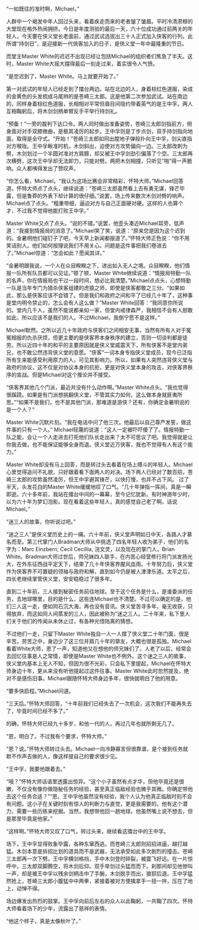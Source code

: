  “一如既往的准时啊，Michael。”

人群中一个褐发中年人回过头来，看着疾走而来的老者皱了皱眉。平时冷清肃穆的大堂现在格外热闹拥挤。今日是年度测验的最后一天，六十位成功通过前两关的年轻人，今天要在侠义堂长老面前，通过武试选拔出三十人正式加入侠客的行列。此所谓“持剑日”，是迎接新一代侠客加入的日子，是侠义堂一年中最隆重的节日。

而堂主Master White的迟迟不出现已经让包括Michael的组织者们焦急了半天。这时，Master White大摇大摆得最后一刻走过来，着实很令人气愤。

“是您迟到了，Master White。马上就要开始了。”

第一对武试的年轻人已经走到了擂台两边。站在北边的人，身着棕红色道服，染成的金黄色的头发梳成马尾辫的是苍崎三太郎。这是他第二次参加武试。站在南边的，同样身着棕红色道服，长相相对平常但眉目间隐约带着英气的是王中孚。两人互相鞠躬后，将木剑剑柄单臂反手平举行持剑礼。

“预备！”一旁的裁判下达口令。两人同时做出准备姿势，苍崎三太郎剑指前方，侧身面对对手双膝微曲，是极其凌厉的起步。王中孚则是丁步点剑，双手持剑指向地面，取得是全守式。“开始！”苍崎三太郎如同出膛地子弹般扑向王中孚，剑尖直指对方喉咙。王中孚瞅准时机，木剑斜出，迫使对方攻势偏向一边。三太郎改刺为劈，木剑划过一个半圆对准对方肩膀，却又被王中孚剑劲引偏落了个空。三太郎再次横劈，这次王中孚却无法卸力，只能对劈。两把木剑相撞，只听见”啪”得一声脆响。众人都咦得发出了赞叹声。

“你怎么看，Michael。“我认为这场比赛会非常精彩，怀特大师。”Michael回答道。怀特大师点了点头，继续说道：“苍崎三太郎虽然看上去有勇无谋，锋芒毕露，但是鲁莽的外表下却计算的很仔细。”说罢，场上传来数次木剑对劈的响声。Michael点了点头。“粗重带细，逼迫对方与自己正面硬对硬。这样的人也算个才，不过我不觉得他能打败王中孚。”

Master White又点了点头。“说的不错。”说罢，他歪头凑近Michael耳旁，低声道：“我接到情报局的消息了。”Michael笑了笑，说道：“原来您是因为这个迟到的。金暑明他们碰钉子了吧，今天早上新闻都报道了。”怀特大师正色说：“你不用笑话别人。他们如何按理说我们不用关心。问题是这件事把我们卷进去了。”Michael惊道：“怎会如此？愿闻其详。”

“金暑明跟我说，一个人在众目睽睽之下，进出如入无人之境。众目睽睽，他们情报一队所有队员都可以见证。”顿了顿，Master White继续说道：“情报局特勤一队的名声，你在情报局也干过一段时间，想必比我清楚。”Michael点点头，心想特勤一队是当年专门为猎杀侠客组建的虎狼之师，即使是侠客都敬之三分。“如果如此，那么是侠客应该不会错了。但是我们和政府之间和平了已经几十年了，这种事是堂内明令禁止的，怎么会有人这么做？”Master White回答：“我同意你所说的。堂内几千人，虽然不能说都亲如一家，但堂内戒律森严，我相信不会有人胆敢如此，所以应该不是我们的人。不过Michael，我倒宁愿不是这样。”

Michael默然。之所以近几十年政府与侠客们之间相安无事，当然有所有人对于冤冤相报的仇杀厌烦，但更主要的是侠客界本身秩序的建立，否则一切谈判都是徒劳。所以近四十年的和平的主要原因就是侠义堂威震天下，所有侠客不是堂内弟兄，也不敢公然违背侠义堂的意愿。“侠客”一词本身专指侠义堂成员，现今已泛指所有生来能感受利用原力的人，可见其影响力。所以，如果有人突然违背侠义堂与政府的协议，这不仅是对协议本身的抗拒，更是对侠义堂本身的攻击，对侠客界秩序的宣战。但是Michael对这个推论并不接受。

“侠客界其他几个门派，最近并没有什么动作啊。”Master White点头。“我也觉得很蹊跷。如果是有门派想挑翻侠义堂，不管其实力如何，这么做本身就匪夷所思。”“如果不是我们，也不是其他门派，那难道是游侠？还有，你确定金暑明说的是一个人？”

Master White沉默片刻。“我在电话中问了他三次。他最后以自己尊严发誓，做这件事的只有一个人。” Michael轻蔑的说道：“这人一定被吓吓傻了了。情报特勤一队之能，会让一个人走进去打死他们队长走出来？太不可思议了吧。我觉得就是让你我去做，也不能保证能够全身而退。侠义堂近万侠客，我也不觉得有人有这个能力。”

Master White却没有马上回答，而是转过头去看着在场上搏斗的年轻人。Michael心里觉得追问不礼貌，只好跟着看下面两人的对决。场下两人已经对了数百招，苍崎三太郎的攻势虽然凌厉，但王中孚避其锋芒，以快打慢，也并不占下风。
过了半天，头发花白的Master White缓缓地叹了口气。“几十年弹指一挥间，真是一瞬即逝。六十多年前，我站在擂台中间的一幕幕，至今记忆犹新。有时神游年少时，以为六十年为梦幻泡影。现在看着这些年轻人，真的感觉自己老了啊。话说Michael。”

“迷三人的故事，你听说过吧。”

“迷之三人”是侠义堂历史上的一痛。六十年前，侠义堂声明如日中天，各路人才慕名而至。第三代掌门人Bradman大师从中挑选了四名年轻人收为弟子，他们的名字为：Marc Einzbern, Cecil Cecillia, 浣文灵，以及现在的掌门人，Brian White。Bradman大师过世后，师兄妹四人联手，在内苦心经营修行将门派发扬光大，在外东征西战平定天下，结束了几十年侠客界腥风血雨。十年努力后，侠义堂作为侠客界不可置疑的领袖与政府和解，直到如今仍是被人津津乐道。太平之后，四长老继续掌管侠义堂，安安稳稳过了很多年。

直到二十年前，三人接到秘密任务前往地球。至于这个任务是什么，是谁委派的任务，去地球哪里，目的是什么，这些连Michael也不清楚。不过可以确定的是，他们三人这一走，便如同石沉大海，再也没有音讯。侠义堂苦寻多年，毫无收获，只得放弃，而这如同人间蒸发的三人，因此被称为“迷之三人。二十年来，私下里人们关于他们的传闻从未休止过，有各种光怪陆离的猜想。

不过他们一走，只留下Master White独自一人一人撑了侠义堂二十年门面，很是辛苦。劳苦之中，身边少了这三位并肩几十年的挚友，大概也很是孤独。Michael看着White大师，恩了一声，知道他又在想他的师兄妹们了。人老了以后，经常会去回忆往事是人之常情，即使是Master White也不例外。这个迷之三人的故事，侠义堂内基本上无人不知，但因为很不光彩，只会私下里提起，Michael在怀特大师身边十年，更从来没有听他提起过这件往事。Master White此时忽然提及，绝对不是感伤旧事。Michael跟随怀特大师身边多年，很快就明白了他的用意。

“要多快启程。”Michael问道。

“三天后。”怀特大师回答，“十年前我们已经失去了一次机会，这次我们不能再失去了，毕竟时间已经不多了。”

的确，怀特大师已经九十多岁，和他一代的人，再过几年也就所剩无几了。

“恩，明白了。不过我有个要求，怀特大师。”

“恩？说。”怀特大师转过头去。Michael一向冷静寡言但很靠谱，是个接到任务就默不作声去做的人，像这样提自己的要求很少见。

“王中孚，我要他跟着去。”

“哦？”怀特大师话语里透露出惊异。“这个小子虽然有点才华，但他毕竟还是很嫩，不仅没有像你做隐秘任务的经验，甚至真正临敌经验也微乎其微。你确定带他去这个任务合适？”“恩，王中孚他虽然没有经验，我个人认为他真正临敌时刻不会有问题。这小子在关键时刻有惊人的判断力与直觉，更是我需要的。他有这个潜力，需要一些历练来挖掘。当然，我想带他回一趟地球。他虽然嘴上说不想去，但是那里毕竟是他家。”

“这样啊。”怀特大师又叹了口气，转过头来，继续看这擂台中的王中孚。

场下，王中孚显得败象毕露，各种东窜西逃。而苍崎三太郎则招招进逼，越打越猛。木剑本意是拆招比划的道具而不是武器，无法承受如此多次剧烈的撞击。苍崎三太郎再一次下劈，王中孚横剑格挡，手中木剑登时碎裂，被震飞好远。在一片惊呼中，三太郎双脚腾空，将木剑后仰。双手举剑过头猛而而下。刹那间却见他惨叫一声，却是被王中孚以残余剑柄击中了手腕，木剑脱手而出，狼狈后退。王中孚猛然抢上，苍崎三太郎小腹猛中中两拳，紧接着被对方使擒拿手一扭一拌，压在了地上，动惮不得。

场边爆发出热烈的鼓掌。王中孚向前后左右的众人以此鞠躬，一共鞠了四次。怀特大师看着场下的少年，流露出了慈祥的表情。

“他这个样子，真是太像秋叶了。”
